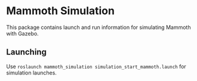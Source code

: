 # Mammoth Simulation

This package contains launch and run information for simulating Mammoth with Gazebo.

## Launching

Use `roslaunch mammoth_simulation simulation_start_mammoth.launch` for simulation launches.
